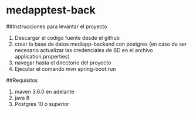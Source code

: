 # medapptest-back
##Instrucciones para levantar el proyecto
1. Descargar el codigo fuente desde el github
2. crear la base de datos mediapp-backend con postgres (en caso de ser necesario actualizar las credenciales de BD en el archivo application.properties)
3. navegar hasta el directorio del proyecto
3. Ejecutar el comando 
   mvn spring-boot:run
   
##Requisitos
1. maven 3.6.0 en adelante
2. java 8
3. Postgres 10 o superior